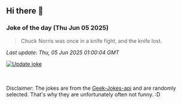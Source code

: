## Hi there 👋

### Joke of the day (Thu Jun 05 2025)
<!-- joke -->
>Chuck Norris was once in a knife fight, and the knife lost.
<!-- /joke -->

*Last update: Thu, 05 Jun 2025 01:00:04 GMT*

[![Update joke](https://github.com/nclskfm/nclskfm/actions/workflows/joke.yml/badge.svg)](https://github.com/nclskfm/nclskfm/actions/workflows/joke.yml)

<br><br>
Disclaimer: The jokes are from the [Geek-Jokes-api](https://github.com/sameerkumar18/geek-joke-api) and are randomly selected. That's why they are unfortunately often not funny. :D
